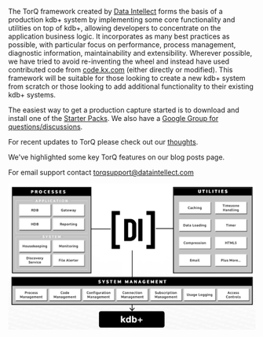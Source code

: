 The TorQ framework created by [Data Intellect](http://www.dataintellect.com) forms the basis of a production kdb+ system by implementing some core functionality and utilities on top of kdb+, allowing developers to concentrate on the application business logic. It incorporates as many best practices as possible, with particular focus on performance, process management, diagnostic information, maintainability and extensibility. Wherever possible, we have tried to avoid re-inventing the wheel and instead have used contributed code from [code.kx.com](http://code.kx.com) (either directly or modified). This framework will be suitable for those looking to create a new kdb+ system from scratch or those looking to add additional functionality to their existing kdb+ systems.

The easiest way to get a production capture started is to download and install one of the [Starter Packs](https://github.com/DataIntellectTech/TorQ-Finance-Starter-Pack). We also have a [Google Group for questions/discussions](https://groups.google.com/forum/#!forum/kdbtorq).

For recent updates to TorQ please check out our [thoughts](http://www.dataintellect.com/thoughts/).

We've highlighted some key TorQ features on our blog posts page.

For email support contact <torqsupport@dataintellect.com>

<center><img src="graphics/TorQ-Structure.png" width="600"></center>


